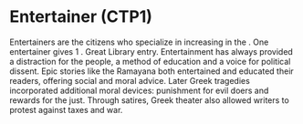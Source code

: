 # Entertainer (CTP1)

Entertainers are the citizens who specialize in increasing in the . One entertainer gives 1 .
Great Library entry.
Entertainment has always provided a distraction for the people, a method of education and a voice for political dissent. Epic stories like the Ramayana both entertained and educated their readers, offering social and moral advice. Later Greek tragedies incorporated additional moral devices: punishment for evil doers and rewards for the just. Through satires, Greek theater also allowed writers to protest against taxes and war.